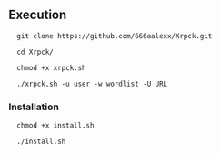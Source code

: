 ## Execution

```
  git clone https://github.com/666aalexx/Xrpck.git
  
  cd Xrpck/
  
  chmod +x xrpck.sh
  
  ./xrpck.sh -u user -w wordlist -U URL
```

### Installation
```
  chmod +x install.sh

  ./install.sh
```
